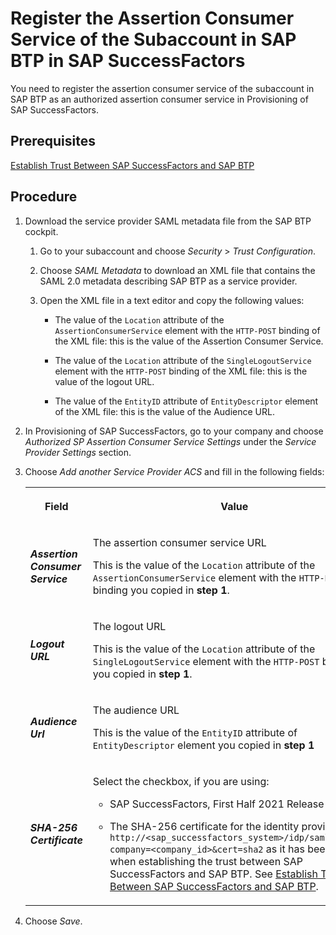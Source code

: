 <!-- copy8072e4805398436ca7d957313bb2869c -->

# Register the Assertion Consumer Service of the Subaccount in SAP BTP in SAP SuccessFactors

You need to register the assertion consumer service of the subaccount in SAP BTP as an authorized assertion consumer service in Provisioning of SAP SuccessFactors.



<a name="copy8072e4805398436ca7d957313bb2869c__prereq_zfz_3jn_npb"/>

## Prerequisites

[Establish Trust Between SAP SuccessFactors and SAP BTP](Establish_Trust_Between_SAP_SuccessFactors_and_SAP_BTP_80a3fd1.md)



<a name="copy8072e4805398436ca7d957313bb2869c__steps_qml_hpf_gdb"/>

## Procedure

1.  Download the service provider SAML metadata file from the SAP BTP cockpit.

    1.  Go to your subaccount and choose *Security* \> *Trust Configuration*.

    2.  Choose *SAML Metadata* to download an XML file that contains the SAML 2.0 metadata describing SAP BTP as a service provider.

    3.  Open the XML file in a text editor and copy the following values:

        -   The value of the `Location` attribute of the `AssertionConsumerService` element with the `HTTP-POST` binding of the XML file: this is the value of the Assertion Consumer Service.

        -   The value of the `Location` attribute of the `SingleLogoutService` element with the `HTTP-POST` binding of the XML file: this is the value of the logout URL.

        -   The value of the `EntityID` attribute of `EntityDescriptor` element of the XML file: this is the value of the Audience URL.

2.  In Provisioning of SAP SuccessFactors, go to your company and choose *Authorized SP Assertion Consumer Service Settings* under the *Service Provider Settings* section.

3.  Choose *Add another Service Provider ACS* and fill in the following fields:


    <table>
    <tr>
    <th>

    Field


    
    </th>
    <th>

    Value


    
    </th>
    </tr>
    <tr>
    <td>

    ***Assertion Consumer Service***


    
    </td>
    <td>

    The assertion consumer service URL

    This is the value of the `Location` attribute of the `AssertionConsumerService` element with the `HTTP-POST` binding you copied in **step 1**.


    
    </td>
    </tr>
    <tr>
    <td>

    ***Logout URL***


    
    </td>
    <td>

    The logout URL

    This is the value of the `Location` attribute of the `SingleLogoutService` element with the `HTTP-POST` binding you copied in **step 1**.


    
    </td>
    </tr>
    <tr>
    <td>

    ***Audience Url***


    
    </td>
    <td>

    The audience URL

    This is the value of the `EntityID` attribute of `EntityDescriptor` element you copied in **step 1**


    
    </td>
    </tr>
    <tr>
    <td>

    ***SHA-256 Certificate***


    
    </td>
    <td>

    Select the checkbox, if you are using:

    -   SAP SuccessFactors, First Half 2021 Release or later

    -   The SHA-256 certificate for the identity provider `http://<sap_successfactors_system>/idp/samlmetadata?company=<company_id>&cert=sha2` as it has been set up when establishing the trust between SAP SuccessFactors and SAP BTP. See [Establish Trust Between SAP SuccessFactors and SAP BTP](Establish_Trust_Between_SAP_SuccessFactors_and_SAP_BTP_80a3fd1.md).


    
    </td>
    </tr>
    </table>
    
4.  Choose *Save*.


